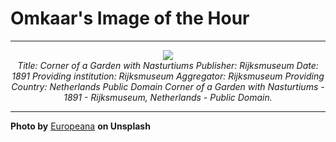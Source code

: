 # Omkaar's Image of the Hour

---

<div align="center">

<a href="https://unsplash.com/photos/green-landscape-scene-featuring-various-trees-and-plants-mTKDPTQmQdk">
  <img src="https://images.unsplash.com/photo-1753287532682-884f023c5544?crop=entropy&cs=tinysrgb&fit=max&fm=jpg&ixid=M3w3NjA2Nzh8MHwxfHJhbmRvbXx8fHx8fHx8fDE3NTQ5MTAwMDB8&ixlib=rb-4.1.0&q=80&w=1080" style="max-width:100%; height:auto;">
</a>

<br>
<i>Title: Corner of a Garden with Nasturtiums Publisher: Rijksmuseum Date: 1891 Providing institution: Rijksmuseum Aggregator: Rijksmuseum Providing Country: Netherlands Public Domain Corner of a Garden with Nasturtiums - 1891 - Rijksmuseum, Netherlands - Public Domain.</i>

</div>

---

**Photo by** [Europeana](https://unsplash.com/@europeana) **on Unsplash**
